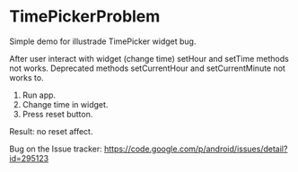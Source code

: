 # TimePickerProblem

Simple demo for illustrade TimePicker widget bug.

After user interact with widget (change time) setHour and setTime methods not works. Deprecated methods setCurrentHour and setCurrentMinute not works to.

1. Run app.
2. Change time in widget.
3. Press reset button. 

Result: no reset affect.

Bug on the Issue tracker: https://code.google.com/p/android/issues/detail?id=295123

